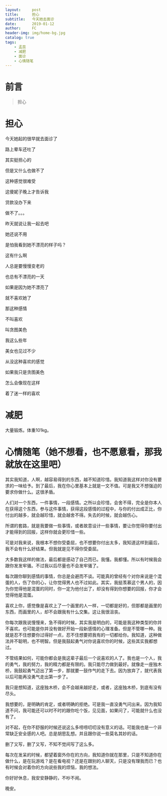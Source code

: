 ```yaml
---
layout:     post
title:      担心
subtitle:   今天她去面诊
date:       2019-01-12
author:     FC
header-img: img/home-bg.jpg
catalog: true
tags:
    - 孟蕊
    - 减肥
    - 面诊
    - 心情随笔
---
```



# 前言

>担心


# 担心

今天她起的很早就去面诊了

路上晕车还吐了

其实挺担心的

但是又什么也做不了

这种感觉很难受

这傻妮子晚上才告诉我

贷款没办下来

做不了。。。

昨天就说让我一起去吧

她还说不用

是怕我看到她不漂亮的样子吗？

这有什么啊

人总是要慢慢变老的

也总有不漂亮的一天

如果是因为她不漂亮了

就不喜欢她了

那这种感情

不叫喜欢

叫贪图美色

我这么些年

美女也见过不少

从没这种喜欢的感觉

如果我只是贪图美色

怎么会像现在这样

着了迷一样的喜欢

# 减肥

大量锻炼。体重101kg。

# 心情随笔（她不想看，也不愿意看，那我就放在这里吧）

其实我知道，人啊，越容易得到的东西，越不知道珍惜。我知道我这样对你没有要求的一味给予。到了最后，我在你心里基本上就是一文不值。可是我又不想强迫的要求你做什么。这很矛盾。

人们对一个东西，一件事情，一段感情。之所以会珍惜，会舍不得，完全是你本人在获得这个东西，参与这件事情，获得这段感情的过程中，与你的付出成正比，你付出的越多，就会越珍惜，就会越舍不得。失去的时候，就会越伤心。

所谓的套路，就是我要做一些事情，或者故意设计一些事情，要让你觉得你要付出才能得到的回报，这样你就会更珍惜一些。

可是对我来说，我根本不想你受委屈，也不想要你付出太多，我知道这样到最后，我不会有什么好结果。但我就是见不得你受委屈。

大多数我这样的做法，最后都是感动了自己而已。我懂。我都懂。所以有时候我会跟你发发牢骚。不过我以后尽量也不会发牢骚了。

每次跟你聊到感情的事情，你总是会避而不谈。可能真的曾经有个对你来说是个混蛋的人，伤了你的心，让你觉得男人也不过如此。其实，我挺羡慕这个男人的，因为你觉得他是混蛋的同时，你一定为他付出了，却没有得到你想要的回报，你才会觉得他是混蛋。

喜欢上你，感觉像是喜欢上了一个画里的人一样，一切都是好的，但那都是画里的东西，而画里的人，却不会跟我有什么交集。这让我很沮丧。

你每次跟我说慢慢来，急不得的时候，其实我是明白的，可能是我这种类型的你并不喜欢。也可能是你并没有做好开始一段新感情的心理准备。但是不管哪一种。我就是忍不住想要你过得好一点，忍不住想要把我有的一切都给你。我知道，这种做法并不聪明，也不明智。但是我鼓起勇气对你说喜欢你的时候，这些其实我都想过。

不管结果如何，可能你都会是我这辈子最后一个说喜欢的人了。我也是一个人，我的勇气，我的努力，我的精力都是有限的。我只能尽力做到最好。就像走一座独木桥，我鼓起勇气迈出了第一步，那就要一鼓作气的走下去。因为放弃了，就代表我以后可能再没勇气走出第一步了。

我只是想知道，这座独木桥，会不会越来越好走，或者，这座独木桥，到底有没有尽头。

我想要的，是明确的肯定，或者明确的拒绝。可是我一直没勇气问出来。因为我知道不问，我可能还可以时不时的跟你吃个饭，见见面，如果问了，可能就什么也没有了。

对不起，在你不舒服的时候还说这么多唠唠叨叨没有意义的话。可能我也是一个非常缺乏安全感的人吧。总是胡思乱想。并且跟你说一些莫名其妙的话。

删了又写，删了又写，不知不觉间写了这么多。

每次在发呆的时候，都望着窗外你在的方向，我知道你就在那里，只是不知道你在做什么，是在玩游戏？是在看电视？还是在跟别的人聊天，只是没有理我而已？也有时候会对着你的方向说些我的烦恼，我的想法。

你好好休息，我安安静静的，不吵不闹。

晚安。